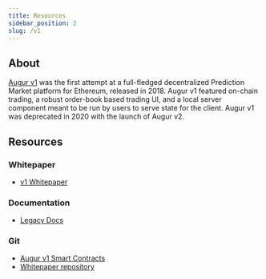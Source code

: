 ```yaml
---
title: Resources
sidebar_position: 2
slug: /v1
---
```


## About
[Augur v1](/v1) was the first attempt at a full-fledged decentralized Prediction Market platform for Ethereum, released in 2018. Augur v1 featured on-chain trading, a robust order-book based trading UI, and a local server component meant to be run by users to serve state for the client. Augur v1 was deprecated in 2020 with the launch of Augur v2.

## Resources
### Whitepaper
- [v1 Whitepaper](https://github.com/AugurProject/whitepaper/blob/master/v1/english/whitepaper.pdf)

### Documentation
- [Legacy Docs](https://v1-docs.augur.net)

### Git
- [Augur v1 Smart Contracts](https://github.com/AugurProject/augur-core)
- [Whitepaper repository](https://github.com/AugurProject/whitepaper/tree/master/v1)
